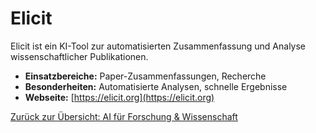 # Elicit

Elicit ist ein KI-Tool zur automatisierten Zusammenfassung und Analyse wissenschaftlicher Publikationen.

- **Einsatzbereiche:** Paper-Zusammenfassungen, Recherche
- **Besonderheiten:** Automatisierte Analysen, schnelle Ergebnisse
- **Webseite:** [https://elicit.org](https://elicit.org)

[Zurück zur Übersicht: AI für Forschung & Wissenschaft](../ai_forschung_tools.md)
